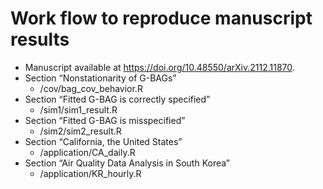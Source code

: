 # Work flow to reproduce manuscript results

-   Manuscript available at <https://doi.org/10.48550/arXiv.2112.11870>.
-   Section “Nonstationarity of G-BAGs”
    -   /cov/bag\_cov\_behavior.R
-   Section “Fitted G-BAG is correctly specified”
    -   /sim1/sim1\_result.R
-   Section “Fitted G-BAG is misspecified”
    -   /sim2/sim2\_result.R
-   Section “California, the United States”
    -   /application/CA\_daily.R
-   Section “Air Quality Data Analysis in South Korea”
    -   /application/KR\_hourly.R
